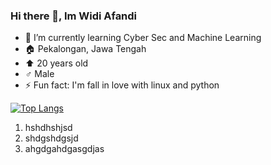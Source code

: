 ### Hi there 👋, Im Widi Afandi

- 🌱 I’m currently learning Cyber Sec and Machine Learning
- :house: Pekalongan, Jawa Tengah
- :arrow_up: 20 years old
- :male_sign: Male
- ⚡ Fun fact: I'm fall in love with linux and python

[![Top Langs](https://github-readme-stats.vercel.app/api/top-langs/?username=technisekai&langs_count=5&theme=tokyonight)](https://github.com/technisekai/github-readme-stats)

<!-- Github stat
![Anurag's GitHub stats](https://github-readme-stats.vercel.app/api?username=technisekai&show_icons=true&theme=tokyonight)
-->

<!--
**technisekai/technisekai** is a ✨ _special_ ✨ repository because its `README.md` (this file) appears on your GitHub profile.

Here are some ideas to get you started:

- 🔭 I’m currently working on ...
- 🌱 I’m currently learning ...
- 👯 I’m looking to collaborate on ...
- 🤔 I’m looking for help with ...
- 💬 Ask me about ...
- 📫 How to reach me: ...
- 😄 Pronouns: ...
- ⚡ Fun fact: ...
-->
1. hshdhshjsd
2. shdgshdgsjd
3. ahgdgahdgasgdjas

